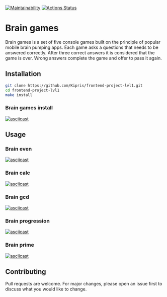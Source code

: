 [![Maintainability](https://api.codeclimate.com/v1/badges/8a782bd1fb24ff32bf434e37321de9655cc5a5fa/maintainability)](https://codeclimate.com/github/codeclimate/codeclimate/maintainability)
[![Actions Status](https://github.com/Kipris/frontend-project-lvl1/workflows/CI/badge.svg)](https://github.com/Kipris/frontend-project-lvl1/actions)

# Brain games

Brain games is a set of five console games built on the principle of popular mobile brain pumping apps. Each game asks a questions that needs to be answered correctly. After three correct answers it is considered that the game is over. Wrong answers complete the game and offer to pass it again.

## Installation

```bash
git clone https://github.com/Kipris/frontend-project-lvl1.git
cd frontend-project-lvl1
make install
```

### Brain games install
[![asciicast](https://asciinema.org/a/346439.svg)](https://asciinema.org/a/346439)

## Usage

### Brain even
[![asciicast](https://asciinema.org/a/346441.svg)](https://asciinema.org/a/346441)

### Brain calc
[![asciicast](https://asciinema.org/a/346444.svg)](https://asciinema.org/a/346444)

### Brain gcd
[![asciicast](https://asciinema.org/a/346450.svg)](https://asciinema.org/a/346450)

### Brain progression
[![asciicast](https://asciinema.org/a/346455.svg)](https://asciinema.org/a/346455)

### Brain prime
[![asciicast](https://asciinema.org/a/346457.svg)](https://asciinema.org/a/346457)

## Contributing

Pull requests are welcome. For major changes, please open an issue first to discuss what you would like to change.
